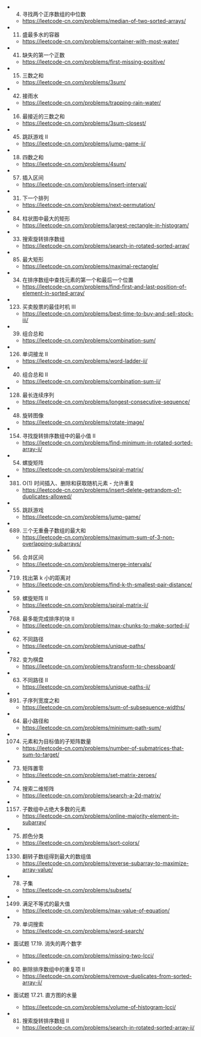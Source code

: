 * 4. 寻找两个正序数组的中位数
	* https://leetcode-cn.com/problems/median-of-two-sorted-arrays/
* 11. 盛最多水的容器
	* https://leetcode-cn.com/problems/container-with-most-water/
* 41. 缺失的第一个正数
	* https://leetcode-cn.com/problems/first-missing-positive/
* 15. 三数之和  
	* https://leetcode-cn.com/problems/3sum/
* 42. 接雨水
	* https://leetcode-cn.com/problems/trapping-rain-water/
* 16. 最接近的三数之和
	* https://leetcode-cn.com/problems/3sum-closest/



* 45. 跳跃游戏 II
	* https://leetcode-cn.com/problems/jump-game-ii/
* 18. 四数之和  
	* https://leetcode-cn.com/problems/4sum/
* 57. 插入区间
	* https://leetcode-cn.com/problems/insert-interval/
* 31. 下一个排列
	* https://leetcode-cn.com/problems/next-permutation/
* 84. 柱状图中最大的矩形
	* https://leetcode-cn.com/problems/largest-rectangle-in-histogram/
* 33. 搜索旋转排序数组
	* https://leetcode-cn.com/problems/search-in-rotated-sorted-array/


* 85. 最大矩形
	* https://leetcode-cn.com/problems/maximal-rectangle/
* 34. 在排序数组中查找元素的第一个和最后一个位置
	* https://leetcode-cn.com/problems/find-first-and-last-position-of-element-in-sorted-array/
* 123. 买卖股票的最佳时机 III
	* https://leetcode-cn.com/problems/best-time-to-buy-and-sell-stock-iii/
* 39. 组合总和
	* https://leetcode-cn.com/problems/combination-sum/
* 126. 单词接龙 II
	* https://leetcode-cn.com/problems/word-ladder-ii/
* 40. 组合总和 II
	* https://leetcode-cn.com/problems/combination-sum-ii/


* 128. 最长连续序列
	* https://leetcode-cn.com/problems/longest-consecutive-sequence/
* 48. 旋转图像
	* https://leetcode-cn.com/problems/rotate-image/
* 154. 寻找旋转排序数组中的最小值 II
	* https://leetcode-cn.com/problems/find-minimum-in-rotated-sorted-array-ii/
* 54. 螺旋矩阵
	* https://leetcode-cn.com/problems/spiral-matrix/
* 381. O(1) 时间插入、删除和获取随机元素 - 允许重复
	* https://leetcode-cn.com/problems/insert-delete-getrandom-o1-duplicates-allowed/
* 55. 跳跃游戏
	* https://leetcode-cn.com/problems/jump-game/


* 689. 三个无重叠子数组的最大和
	* https://leetcode-cn.com/problems/maximum-sum-of-3-non-overlapping-subarrays/
* 56. 合并区间
	* https://leetcode-cn.com/problems/merge-intervals/
* 719. 找出第 k 小的距离对
	* https://leetcode-cn.com/problems/find-k-th-smallest-pair-distance/
* 59. 螺旋矩阵 II
	* https://leetcode-cn.com/problems/spiral-matrix-ii/
* 768. 最多能完成排序的块 II
	* https://leetcode-cn.com/problems/max-chunks-to-make-sorted-ii/
* 62. 不同路径
	* https://leetcode-cn.com/problems/unique-paths/

* 782. 变为棋盘
	* https://leetcode-cn.com/problems/transform-to-chessboard/
* 63. 不同路径 II
	* https://leetcode-cn.com/problems/unique-paths-ii/
* 891. 子序列宽度之和
	* https://leetcode-cn.com/problems/sum-of-subsequence-widths/
* 64. 最小路径和
	* https://leetcode-cn.com/problems/minimum-path-sum/
* 1074. 元素和为目标值的子矩阵数量
	* https://leetcode-cn.com/problems/number-of-submatrices-that-sum-to-target/
* 73. 矩阵置零
	* https://leetcode-cn.com/problems/set-matrix-zeroes/


* 74. 搜索二维矩阵
	* https://leetcode-cn.com/problems/search-a-2d-matrix/
* 1157. 子数组中占绝大多数的元素
	* https://leetcode-cn.com/problems/online-majority-element-in-subarray/
* 75. 颜色分类
	* https://leetcode-cn.com/problems/sort-colors/
* 1330. 翻转子数组得到最大的数组值
	* https://leetcode-cn.com/problems/reverse-subarray-to-maximize-array-value/
* 78. 子集
	* https://leetcode-cn.com/problems/subsets/


* 1499. 满足不等式的最大值
	* https://leetcode-cn.com/problems/max-value-of-equation/
* 79. 单词搜索
	* https://leetcode-cn.com/problems/word-search/
* 面试题 17.19. 消失的两个数字
	* https://leetcode-cn.com/problems/missing-two-lcci/
* 80. 删除排序数组中的重复项 II
	* https://leetcode-cn.com/problems/remove-duplicates-from-sorted-array-ii/
* 面试题 17.21. 直方图的水量
	* https://leetcode-cn.com/problems/volume-of-histogram-lcci/
* 81. 搜索旋转排序数组 II
	* https://leetcode-cn.com/problems/search-in-rotated-sorted-array-ii/	